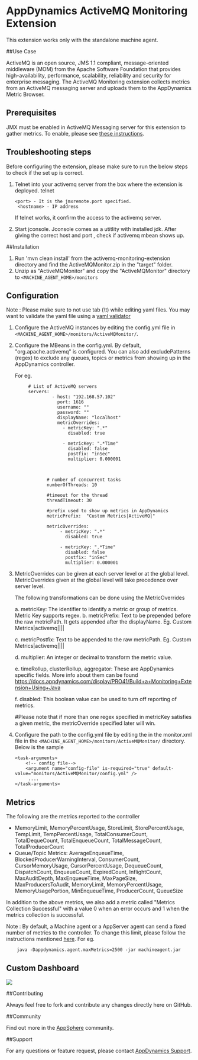 # AppDynamics ActiveMQ Monitoring Extension

This extension works only with the standalone machine agent.

##Use Case

ActiveMQ is an open source, JMS 1.1 compliant, message-oriented middleware (MOM) from the Apache Software Foundation that provides high-availability, performance, scalability, reliability and security for enterprise messaging. 
The ActiveMQ Monitoring extension collects metrics from an ActiveMQ messaging server and uploads them to the AppDynamics Metric Browser. 

## Prerequisites ##

JMX must be enabled in ActiveMQ Messaging server for this extension to gather metrics. To enable, please see [these instructions](http://activemq.apache.org/jmx.html).

## Troubleshooting steps ##
Before configuring the extension, please make sure to run the below steps to check if the set up is correct.

1. Telnet into your activemq server from the box where the extension is deployed.
       telnet <hostname> <port>

       <port> - It is the jmxremote.port specified.
        <hostname> - IP address

    If telnet works, it confirm the access to the activemq server.


2. Start jconsole. Jconsole comes as a utitlity with installed jdk. After giving the correct host and port , check if activemq
mbean shows up.


##Installation

1. Run 'mvn clean install' from the activemq-monitoring-extension directory and find the ActiveMQMonitor.zip in the "target" folder.
2. Unzip as "ActiveMQMonitor" and copy the "ActiveMQMonitor" directory to `<MACHINE_AGENT_HOME>/monitors`


## Configuration ##

Note : Please make sure to not use tab (\t) while editing yaml files. You may want to validate the yaml file using a [yaml validator](http://yamllint.com/)

1. Configure the ActiveMQ instances by editing the config.yml file in `<MACHINE_AGENT_HOME>/monitors/ActiveMQMonitor/`.
2. Configure the MBeans in the config.yml. By default, "org.apache.activemq" is configured.
   You can also add excludePatterns (regex) to exclude any queues, topics or metrics from showing up in the AppDynamics controller.

   For eg.
   ```
        # List of ActiveMQ servers
        servers:
                 - host: "192.168.57.102"
                   port: 1616
                   username: ""
                   password: ""
                   displayName: "localhost"
                   metricOverrides:
                     - metricKey: ".*"
                       disabled: true

                     - metricKey: ".*Time"
                       disabled: false
                       postfix: "inSec"
                       multiplier: 0.000001



               # number of concurrent tasks
               numberOfThreads: 10

               #timeout for the thread
               threadTimeout: 30

               #prefix used to show up metrics in AppDynamics
               metricPrefix:  "Custom Metrics|ActiveMQ|"

               metricOverrides:
                    - metricKey: ".*"
                      disabled: true

                    - metricKey: ".*Time"
                      disabled: false
                      postfix: "inSec"
                      multiplier: 0.000001

   ```

3. MetricOverrides can be given at each server level or at the global level. MetricOverrides given at the global level will
   take precedence over server level.

   The following transformations can be done using the MetricOverrides

   a. metricKey: The identifier to identify a metric or group of metrics. Metric Key supports regex.
   b. metricPrefix: Text to be prepended before the raw metricPath. It gets appended after the displayName.
         Eg. Custom Metrics|activemq|<displayNameForServer>|<metricPrefix>|<metricName>|<metricPostfix>

   c. metricPostfix: Text to be appended to the raw metricPath.
         Eg. Custom Metrics|activemq|<displayNameForServer>|<metricPrefix>|<metricName>|<metricPostfix>

   d. multiplier: An integer or decimal to transform the metric value.

   e. timeRollup, clusterRollup, aggregator: These are AppDynamics specific fields. More info about them can be found
        https://docs.appdynamics.com/display/PRO41/Build+a+Monitoring+Extension+Using+Java

   f. disabled: This boolean value can be used to turn off reporting of metrics.

   #Please note that if more than one regex specified in metricKey satisfies a given metric, the metricOverride specified later will win.


4. Configure the path to the config.yml file by editing the <task-arguments> in the monitor.xml file in the `<MACHINE_AGENT_HOME>/monitors/ActiveMQMonitor/` directory. Below is the sample

     ```
     <task-arguments>
         <!-- config file-->
         <argument name="config-file" is-required="true" default-value="monitors/ActiveMQMonitor/config.yml" />
          ....
     </task-arguments>
    ```

## Metrics

The following are the metrics reported to the controller
* MemoryLimit, MemoryPercentUsage, StoreLimit, StorePercentUsage, TempLimit, TempPercentUsage, TotalConsumerCount, TotalDequeCount, TotalEnqueueCount, TotalMessageCount, TotalProducerCount
* Queue/Topic Metrics: AverageEnqueueTime, BlockedProducerWarningInterval, ConsumerCount, CursorMemoryUsage, CursorPercentUsage, DequeueCount, DispatchCount, EnqueueCount, ExpiredCount, InflightCount, MaxAuditDepth, MaxEnqueueTime, MaxPageSize, MaxProducersToAudit, MemoryLimit, MemoryPercentUsage, MemoryUsagePortion, MinEnqueueTime, ProducerCount, QueueSize

In addition to the above metrics, we also add a metric called "Metrics Collection Successful" with a value 0 when an error occurs and 1 when the metrics collection is successful.

Note : By default, a Machine agent or a AppServer agent can send a fixed number of metrics to the controller. To change this limit, please follow the instructions mentioned [here](http://docs.appdynamics.com/display/PRO14S/Metrics+Limits).
For eg.  
```    
    java -Dappdynamics.agent.maxMetrics=2500 -jar machineagent.jar
```

## Custom Dashboard
![](https://raw.github.com/Appdynamics/activemq-monitoring-extension/master/ActiveMQDashboard.png)

##Contributing

Always feel free to fork and contribute any changes directly here on GitHub.

##Community

Find out more in the [AppSphere](http://appsphere.appdynamics.com/t5/eXchange/ActiveMQ-Monitoring-Extension/idi-p/5717) community.

##Support

For any questions or feature request, please contact [AppDynamics Support](mailto:help@appdynamics.com).


